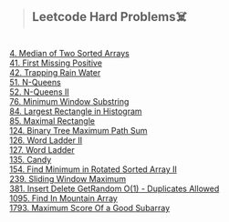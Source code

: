 >## Leetcode Hard Problems☠️
<br>
<a href="https://github.com/Shubx10/Algorithms/blob/main/Leetcode_Hard/4.%20MedianOfTwoSortedArrays.cpp">4. Median of Two Sorted Arrays</a><br>
<a href="https://github.com/Shubx10/algorithms/blob/main/Leetcode_Hard/41.%20FirstMissingPositive.cpp">41. First Missing Positive</a><br>
<a href="https://github.com/Shubx10/Algorithms/blob/main/Leetcode_Hard/42.%20TrappingRainWater.cpp">42. Trapping Rain Water</a><br>
<a href="https://github.com/Shubx10/algorithms/blob/main/Leetcode_Hard/51.%20N-Queens.cpp">51. N-Queens</a><br>
<a href="https://github.com/Shubx10/algorithms/blob/main/Leetcode_Hard/52.%20N-QueensII.cpp">52. N-Queens II</a><br>
<a href="https://github.com/Shubx10/algorithms/blob/main/Leetcode_Hard/76.%20Minimum%20Window%20Substring.cpp">76. Minimum Window Substring</a><br>
<a href="https://github.com/Shubx10/Algorithms/blob/main/Leetcode_Hard/84.%20LargestRectangleInHistogram.cpp">84. Largest Rectangle in Histogram</a><br>
<a href="https://github.com/Shubx10/Algorithms/blob/main/Leetcode_Hard/85.%20MaximalRectangle.cpp">85. Maximal Rectangle</a><br>
<a href="https://github.com/Shubx10/Algorithms/blob/main/Leetcode_Hard/124.%20BinaryTreeMaximumPathSum.cpp">124. Binary Tree Maximum Path Sum</a><br>
<a href="https://github.com/Shubx10/algorithms/blob/main/Leetcode_Hard/126.%20WordLadderII.cpp">126. Word Ladder II</a><br>
<a href="https://github.com/Shubx10/algorithms/blob/main/Leetcode_Hard/127.%20WordLadder.cpp">127. Word Ladder</a><br>
<a href="https://github.com/Shubx10/algorithms/blob/main/Leetcode_Hard/135.%20Candy.cpp">135. Candy</a><br>
<a href="https://github.com/Shubx10/algorithms/blob/main/Leetcode_Hard/154.%20FindMinimumInRotatedSortedArrayII.cpp">154. Find Minimum in Rotated Sorted Array II</a><br>
<a href="https://github.com/Shubx10/Algorithms/blob/main/Leetcode_Hard/239.%20SlidingWindowMaximum.cpp">239. Sliding Window Maximum</a><br>
<a href="https://github.com/Shubx10/algorithms/blob/main/Leetcode_Hard/381.%20InsertDeleteGetRandomO(1)-DuplicatesAllowed.cpp">381. Insert Delete GetRandom O(1) - Duplicates Allowed</a><br>
<a href="https://github.com/Shubx10/algorithms/blob/main/Leetcode_Hard/1095.%20FindInMountainArray.cpp">1095. Find In Mountain Array</a><br>
<a href="https://github.com/Shubx10/algorithms/blob/main/Leetcode_Hard/1793.%20MaximumScoreOfaGoodSubarray.cpp">1793. Maximum Score Of a Good Subarray</a><br>
